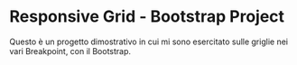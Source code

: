 # Responsive Grid - Bootstrap Project
Questo è un progetto dimostrativo in cui mi sono esercitato sulle griglie nei vari Breakpoint, con il Bootstrap.